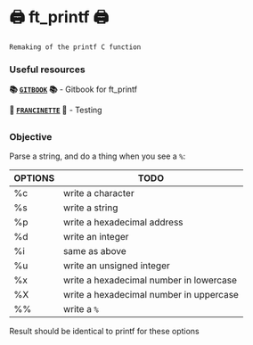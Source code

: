 # 🖨 ft_printf 🖨

`Remaking of the printf C function`

### Useful resources

**📚 [`GITBOOK`](https://42-cursus.gitbook.io/guide/rank-01/ft_printf) 📚** - Gitbook for ft_printf

**🧪 [`FRANCINETTE`](https://github.com/xicodomingues/francinette) 🧪** - Testing

## 

### Objective

Parse a string, and do a thing when you see a `%`:

| OPTIONS | TODO |
|-|-|
| %c | write a character |
| %s | write a string |
| %p | write a hexadecimal address |
| %d | write an integer |
| %i | same as above |
| %u | write an unsigned integer |
| %x | write a hexadecimal number in lowercase |
| %X | write a hexadecimal number in uppercase |
| %% | write a `%` |

Result should be identical to printf for these options
